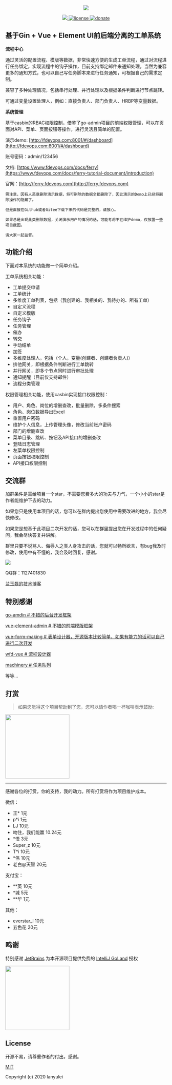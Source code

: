 <p align="center">
  <img src="https://www.fdevops.com/wp-content/uploads/2020/09/1599039924-ferry_log.png">
</p>


<p align="center">
  <a href="https://github.com/lanyulei/ferry">
    <img src="https://www.fdevops.com/wp-content/uploads/2020/07/1595067271-badge.png">
  </a>
  <a href="https://github.com/lanyulei/ferry">
    <img src="https://www.fdevops.com/wp-content/uploads/2020/07/1595067272-apistatus.png" alt="license">
  </a>
    <a href="https://github.com/lanyulei/ferry">
    <img src="https://www.fdevops.com/wp-content/uploads/2020/07/1595067269-donate.png" alt="donate">
  </a>
</p>

## 基于Gin + Vue + Element UI前后端分离的工单系统

**流程中心**

通过灵活的配置流程、模版等数据，非常快速方便的生成工单流程，通过对流程进行任务绑定，实现流程中的钩子操作，目前支持绑定邮件来通知处理，当然为兼容更多的通知方式，也可以自己写任务脚本来进行任务通知，可根据自己的需求定制。

兼容了多种处理情况，包括串行处理、并行处理以及根据条件判断进行节点跳转。

可通过变量设置处理人，例如：直接负责人、部门负责人、HRBP等变量数据。

**系统管理**

基于casbin的RBAC权限控制，借鉴了go-admin项目的前端权限管理，可以在页面对API、菜单、页面按钮等操作，进行灵活且简单的配置。

演示demo: [http://fdevops.com:8001/#/dashboard](http://fdevops.com:8001/#/dashboard)

账号密码：admin/123456

文档: [https://www.fdevops.com/docs/ferry](https://www.fdevops.com/docs/ferry-tutorial-document/introduction)

官网：[http://ferry.fdevops.com](http://ferry.fdevops.com)

```
需注意，因有人恶意删除演示数据，将可删除的数据全都删除了，因此演示的Demo上已经将删除操作的隐藏了。

但是直接在Github或者Gitee下载下来的代码是完整的，请放心。

如果总是出现此类删除数据，关闭演示用户的情况的话，可能考虑不在维护demo，仅放置一些项目截图。

请大家一起监督。
```

## 功能介绍

<!-- wp:paragraph -->
<p>下面对本系统的功能做一个简单介绍。</p>
<!-- /wp:paragraph -->

<!-- wp:paragraph -->
<p>工单系统相关功能：</p>
<!-- /wp:paragraph -->

<!-- wp:list -->
<ul><li>工单提交申请</li><li>工单统计</li><li>多维度工单列表，包括（我创建的、我相关的、我待办的、所有工单）</li><li>自定义流程</li><li>自定义模版</li><li>任务钩子</li><li>任务管理</li><li>催办</li><li>转交</li><li>手动结单</li><li>加签</li><li>多维度处理人，包括（个人，变量(创建者、创建者负责人)）</li><li>排他网关，即根据条件判断进行工单跳转</li><li>并行网关，即多个节点同时进行审批处理</li><li>通知提醒（目前仅支持邮件）</li><li>流程分类管理</li></ul>
<!-- /wp:list -->

<!-- wp:paragraph -->
<p>权限管理相关功能，使用casbin实现接口权限控制：</p>
<!-- /wp:paragraph -->

<!-- wp:list -->
<ul><li>用户、角色、岗位的增删查改，批量删除，多条件搜索</li><li>角色、岗位数据导出Excel</li><li>重置用户密码</li><li>维护个人信息，上传管理头像，修改当前账户密码</li><li>部门的增删查改</li><li>菜单目录、跳转、按钮及API接口的增删查改</li><li>登陆日志管理</li><li>左菜单权限控制</li><li>页面按钮权限控制</li><li>API接口权限控制</li></ul>
<!-- /wp:list -->

## 交流群

加群条件是需给项目一个star，不需要您费多大的功夫与力气，一个小小的star是作者能维护下去的动力。

如果您只是使用本项目的话，您可以在群内提出您使用中需要改进的地方，我会尽快修改。

如果您是想基于此项目二次开发的话，您可以在群里提出您在开发过程中的任何疑问，我会尽快答复并讲解。

群里只要不说骂人、侮辱人之类人身攻击的话，您就可以畅所欲言，有bug我及时修改，使用中有不懂的，我会及时回复，感谢。

<p>
  <img src="https://www.fdevops.com/wp-content/uploads/2020/07/2020072209114938.png">
</p>

QQ群：1127401830

[兰玉磊的技术博客](https://www.fdevops.com/)

## 特别感谢
[go-amdin # 不错的后台开发框架](https://github.com/wenjianzhang/go-admin.git)

[vue-element-admin # 不错的前端模版框架](https://github.com/PanJiaChen/vue-element-admin)

[vue-form-making # 表单设计器，开源版本比较简单，如果有能力的话可以自己进行二次开发 ](https://github.com/GavinZhuLei/vue-form-making.git)

[wfd-vue # 流程设计器](https://github.com/guozhaolong/wfd-vue)

[machinery # 任务队列](https://github.com/RichardKnop/machinery.git)

等等...

## 打赏

> 如果您觉得这个项目帮助到了您，您可以请作者喝一杯咖啡表示鼓励:

<img class="no-margin" src="https://www.fdevops.com/wp-content/uploads/2020/07/1595075890-81595075871_.pic_hd.png"  height="200px" >

------------------------------

感谢各位的打赏，你的支持，我的动力。所有打赏将作为项目维护成本。

微信：

* 王*   1元
* p*i  1元
* LJ   10元
* 吻住，我们能赢   10.24元
* *悟 3元
* Super_z 10元
* T*i 10元
* *伟 10元
* 老白@天智 20元

支付宝：

* **英     10元
* *城       5元
* **华      1元

其他：

* everstar_l 10元
* 五色花 20元

## 鸣谢

特别感谢 [JetBrains](https://www.jetbrains.com/?from=ferry) 为本开源项目提供免费的 [IntelliJ GoLand](https://www.jetbrains.com/go/?from=ferry) 授权

<p>
 <a href="https://www.jetbrains.com/?from=ferry">
   <img height="200" src="https://www.fdevops.com/wp-content/uploads/2020/09/1599213857-jetbrains-variant-4.png">
 </a>
</p>

## License

开源不易，请尊重作者的付出，感谢。

[MIT](https://github.com/lanyulei/ferry/blob/master/LICENSE)

Copyright (c) 2020 lanyulei
